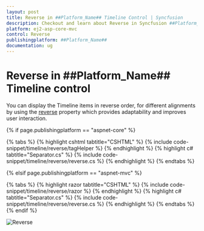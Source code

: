 ```yaml
---
layout: post
title: Reverse in ##Platform_Name## Timeline Control | Syncfusion
description: Checkout and learn about Reverse in Syncfusion ##Platform_Name## Timeline control of Syncfusion Essential JS 2 and more.
platform: ej2-asp-core-mvc
control: Reverse
publishingplatform: ##Platform_Name##
documentation: ug
---
```


# Reverse in ##Platform_Name## Timeline control

You can display the Timeline items in reverse order, for different alignments by using the [reverse](https://help.syncfusion.com/cr/aspnetmvc-js2/Syncfusion.EJ2.Layouts.Timeline.html#Syncfusion_EJ2_Layouts_Timeline_Reverse) property which provides adaptability and improves user interaction.

{% if page.publishingplatform == "aspnet-core" %}

{% tabs %}
{% highlight cshtml tabtitle="CSHTML" %}
{% include code-snippet/timeline/reverse/tagHelper %}
{% endhighlight %}
{% highlight c# tabtitle="Separator.cs" %}
{% include code-snippet/timeline/reverse/reverse.cs %}
{% endhighlight %}
{% endtabs %}

{% elsif page.publishingplatform == "aspnet-mvc" %}

{% tabs %}
{% highlight razor tabtitle="CSHTML" %}
{% include code-snippet/timeline/reverse/razor %}
{% endhighlight %}
{% highlight c# tabtitle="Separator.cs" %}
{% include code-snippet/timeline/reverse/reverse.cs %}
{% endhighlight %}
{% endtabs %}
{% endif %}

![Reverse](images/reverse.png)
